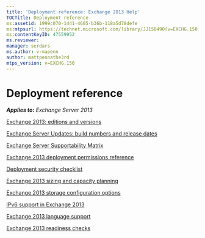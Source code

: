 ```yaml
---
title: 'Deployment reference: Exchange 2013 Help'
TOCTitle: Deployment reference
ms:assetid: 1999c070-1441-4605-b36b-118a5d78defe
ms:mtpsurl: https://technet.microsoft.com/library/JJ150490(v=EXCHG.150)
ms:contentKeyID: 47559952
ms.reviewer: 
manager: serdars
ms.author: v-mapenn
author: mattpennathe3rd
mtps_version: v=EXCHG.150
---
```


# Deployment reference

_**Applies to:** Exchange Server 2013_

[Exchange 2013: editions and versions](exchange-2013-editions-and-versions-exchange-2013-help.md)

[Exchange Server Updates: build numbers and release dates](https://technet.microsoft.com/library/hh135098\(v=exchg.150\))

[Exchange Server Supportability Matrix](exchange-server-supportability-matrix-exchange-2013-help.md)

[Exchange 2013 deployment permissions reference](exchange-2013-deployment-permissions-reference-exchange-2013-help.md)

[Deployment security checklist](deployment-security-checklist-exchange-2013-help.md)

[Exchange 2013 sizing and capacity planning](exchange-2013-sizing-and-capacity-planning-exchange-2013-help.md)

[Exchange 2013 storage configuration options](exchange-2013-storage-configuration-options-exchange-2013-help.md)

[IPv6 support in Exchange 2013](ipv6-support-in-exchange-2013-exchange-2013-help.md)

[Exchange 2013 language support](exchange-2013-language-support-exchange-2013-help.md)

[Exchange 2013 readiness checks](exchange-2013-readiness-checks-exchange-2013-help.md)
